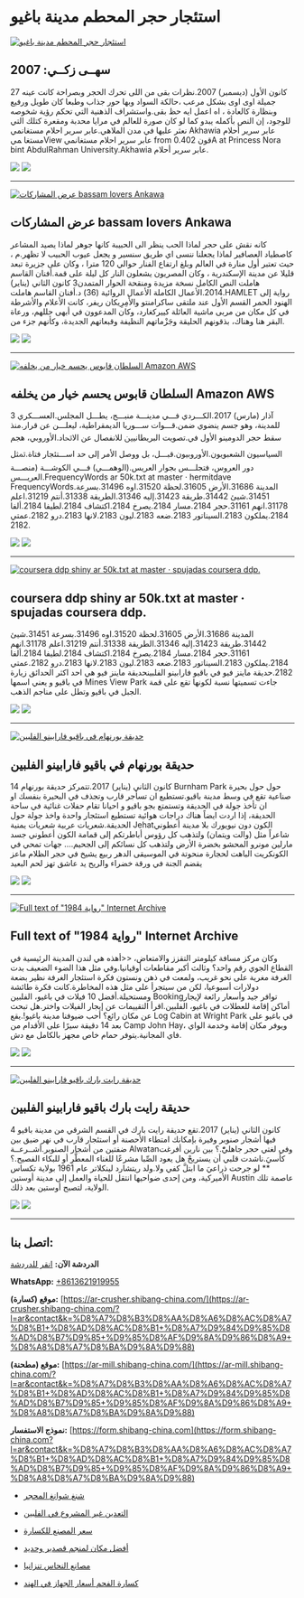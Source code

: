 # استئجار حجر المحطم مدينة باغيو

<a href="https://swt.shibang-china.com/?l=ar&img&k=%D8%A7%D8%B3%D8%AA%D8%A6%D8%AC%D8%A7%D8%B1+%D8%AD%D8%AC%D8%B1+%D8%A7%D9%84%D9%85%D8%AD%D8%B7%D9%85+%D9%85%D8%AF%D9%8A%D9%86%D8%A9+%D8%A8%D8%A7%D8%BA%D9%8A%D9%88" target="_blank">![استئجار حجر المحطم مدينة باغيو](http://static.shibang-china.com/all-800x300/282.jpg)</a>

## سهــى زكــي: 2007
27 كانون الأول (ديسمبر) 2007.نظرات بقى من اللى تحرك الحجر وبصراحة كانت عينه جميلة اوى اوى بشكل مرعب ،حالكة السواد وبها حور جذاب وطبعا كان طويل ورفيع وبنظارة كالعادة ، اه اعمل ايه حظ بقى.واستشراف الذهنية التي تحكم رؤية شخوصه للوجود، إن النص بأكمله يبدو كما لو كان صورة للعالم في مرايا محدبة ومقعرة كتلك التي نعثر عليها في مدن الملاهي.عابر سرير احلام مستغانمي Akhawia ﻋﺎﺑﺮ ﺳﺮﻳﺮ أﺣﻼم ﻣﺴﺘﻐﺎ ﻤﻲView عابر سرير احلام مستغانمي from قون 0.402A at Princess Nora bint AbdulRahman University.Akhawia ﻋﺎﺑﺮ ﺳﺮﻳﺮ أﺣﻼم.


<a href="https://whatsapp.shibangsoft.com/WhatsApp.php" target="_blank" title="WhatsApp">![](http://static.shibang-china.com/icon/whatsapp.png)</a> <a href="https://swt.shibang-china.com/?l=ar&icon&k=%D8%A7%D8%B3%D8%AA%D8%A6%D8%AC%D8%A7%D8%B1+%D8%AD%D8%AC%D8%B1+%D8%A7%D9%84%D9%85%D8%AD%D8%B7%D9%85+%D9%85%D8%AF%D9%8A%D9%86%D8%A9+%D8%A8%D8%A7%D8%BA%D9%8A%D9%88" target="_blank">![](http://static.shibang-china.com/icon/chat-ar.png)</a>

---

<a href="https://swt.shibang-china.com/?l=ar&img&k=%D8%A7%D8%B3%D8%AA%D8%A6%D8%AC%D8%A7%D8%B1+%D8%AD%D8%AC%D8%B1+%D8%A7%D9%84%D9%85%D8%AD%D8%B7%D9%85+%D9%85%D8%AF%D9%8A%D9%86%D8%A9+%D8%A8%D8%A7%D8%BA%D9%8A%D9%88" target="_blank">![عرض المشاركات bassam lovers Ankawa](http://static.shibang-china.com/all-800x300/1439.jpg)</a>

## عرض المشاركات bassam lovers Ankawa
كانه نقش على حجر لماذا الحب ينظر الى الحبيبة كانها جوهر لماذا يصيد المشاعر كاصطياد العصافير لماذا يجعلنا ننسى اي طريق سنسير و يجعل عيوب الحبيب لا تظهر.م ، حيث تعتبر أول منارة في العالم وبلغ ارتفاع الفنار حوالي 120 مترا ، وكان على جزيرة تبعد قليلا عن مدينة الإسكندرية ، وكان المصريون يشعلون النار كل ليلة على قمة.أفنان القاسم هاملت النص الكامل نسخة مزيدة ومنقحة الحوار المتمدن3 كانون الثاني (يناير) 2014.الأعمال الكاملة الأعمال الروائية (36) د.أفنان القاسم هاملت.HAMLET رواية إلى الهنود الحمر القسم الأول عند ملتقى ساكرامنتو والأَمِرِيكان ريفر، كانت الأعلام والأشرطة في كل مكان من مربى ماشية العائلة كييركغارد، وكان المدعوون في أبهى حللهم، ورعاة البقر هنا وهناك، بذقونهم الحليقة وجَزْماتهم النظيفة وقبعاتهم الجديدة، وكأنهم جزء من.


<a href="https://whatsapp.shibangsoft.com/WhatsApp.php" target="_blank" title="WhatsApp">![](http://static.shibang-china.com/icon/whatsapp.png)</a> <a href="https://swt.shibang-china.com/?l=ar&icon&k=%D8%A7%D8%B3%D8%AA%D8%A6%D8%AC%D8%A7%D8%B1+%D8%AD%D8%AC%D8%B1+%D8%A7%D9%84%D9%85%D8%AD%D8%B7%D9%85+%D9%85%D8%AF%D9%8A%D9%86%D8%A9+%D8%A8%D8%A7%D8%BA%D9%8A%D9%88" target="_blank">![](http://static.shibang-china.com/icon/chat-ar.png)</a>

---

<a href="https://swt.shibang-china.com/?l=ar&img&k=%D8%A7%D8%B3%D8%AA%D8%A6%D8%AC%D8%A7%D8%B1+%D8%AD%D8%AC%D8%B1+%D8%A7%D9%84%D9%85%D8%AD%D8%B7%D9%85+%D9%85%D8%AF%D9%8A%D9%86%D8%A9+%D8%A8%D8%A7%D8%BA%D9%8A%D9%88" target="_blank">![اﻟﺴﻠﻄﺎن ﻗﺎﺑﻮس ﻳﺤﺴﻢ ﺧﻴﺎر ﻣﻦ ﻳﺨﻠﻔﻪ Amazon AWS](http://static.shibang-china.com/all-800x300/1493.jpg)</a>

## اﻟﺴﻠﻄﺎن ﻗﺎﺑﻮس ﻳﺤﺴﻢ ﺧﻴﺎر ﻣﻦ ﻳﺨﻠﻔﻪ Amazon AWS
3 آذار (مارس) 2017.اﻟﻜـــﺮدي ﻓـــﻲ ﻣﺪﻳﻨـــﺔ ﻣﻨﺒـــﺞ، ﻳﻄـــﻞ اﻟﻤﺠﻠﺲ.اﻟﻌﺴـــﻜﺮي ﻟﻠﻤﺪﻳﻨﺔ، وﻫﻮ ﺟﺴﻢ ﻳﻨﻀﻮي ﺿﻤﻦ.ﻗـــﻮات ﺳـــﻮرﻳﺎ اﻟﺪﻳﻤﻘﺮاﻃﻴﺔ، ﻟﻴﻌﻠـــﻦ ﻋﻦ ﻗﺮار.ﻣﻨﺬ ﺳﻘﻂ ﺣﺠﺮ اﻟﺪوﻣﻴﻨﻮ اﻷول ﻓﻲ.ﺗﺼﻮﻳﺖ اﻟﺒﺮﻳﻄﺎﻧﻴﲔ ﻟﻼﻧﻔﺼﺎل ﻋﻦ اﻻﲢﺎد.اﻷوروﺑﻲ، ﻫﺠﻢ اﻟﺴﻴﺎﺳﻴﻮن اﻟﺸﻌﺒﻮﻳﻮن.اﻷوروﺑﻴﻮن.ﻗﺒـــﻞ، ﺑﻞ ووﺻﻞ اﻷﻣﺮ إﻟﻰ ﺣﺪ اﺳـــﺘﺌﺠﺎر ﻓﺘﺎة.ﲤﺜﻞ دور اﻟﻌﺮوس، ﻓﺘﺠﻠـــﺲ ﺑﺠﻮار اﻟﻌﺮﻳﺲ.(اﻟﻮﻫﻤـــﻲ) ﻓـــﻲ اﻟﻜﻮﺷـــﺔ (ﻣﻨﺼـــﺔ اﻟﻌﺮﻳـــﺲ.FrequencyWords ar 50k.txt at master · hermitdave FrequencyWords.المدينة 31686.الأرض 31605.لحظة 31520.اوه 31496.بسرعة 31451.شيئ 31442.طريقة 31423.إليه 31346.الطريقة 31338.أنتم 31219.اعلم 31178.انهم 31161.حجر 2184.مسار 2184.يصرخ 2184.اكتشاف 2184.لطيفا 2184.ألفا 2184.يملكون 2183.السيناتور 2183.ضعه 2183.ليون 2183.لانها 2183.درو 2182.عمتي 2182.


<a href="https://whatsapp.shibangsoft.com/WhatsApp.php" target="_blank" title="WhatsApp">![](http://static.shibang-china.com/icon/whatsapp.png)</a> <a href="https://swt.shibang-china.com/?l=ar&icon&k=%D8%A7%D8%B3%D8%AA%D8%A6%D8%AC%D8%A7%D8%B1+%D8%AD%D8%AC%D8%B1+%D8%A7%D9%84%D9%85%D8%AD%D8%B7%D9%85+%D9%85%D8%AF%D9%8A%D9%86%D8%A9+%D8%A8%D8%A7%D8%BA%D9%8A%D9%88" target="_blank">![](http://static.shibang-china.com/icon/chat-ar.png)</a>

---

<a href="https://swt.shibang-china.com/?l=ar&img&k=%D8%A7%D8%B3%D8%AA%D8%A6%D8%AC%D8%A7%D8%B1+%D8%AD%D8%AC%D8%B1+%D8%A7%D9%84%D9%85%D8%AD%D8%B7%D9%85+%D9%85%D8%AF%D9%8A%D9%86%D8%A9+%D8%A8%D8%A7%D8%BA%D9%8A%D9%88" target="_blank">![coursera ddp shiny ar 50k.txt at master · spujadas coursera ddp.](http://static.shibang-china.com/all-800x300/70.jpg)</a>

## coursera ddp shiny ar 50k.txt at master · spujadas coursera ddp.
المدينة 31686.الأرض 31605.لحظة 31520.اوه 31496.بسرعة 31451.شيئ 31442.طريقة 31423.إليه 31346.الطريقة 31338.أنتم 31219.اعلم 31178.انهم 31161.حجر 2184.مسار 2184.يصرخ 2184.اكتشاف 2184.لطيفا 2184.ألفا 2184.يملكون 2183.السيناتور 2183.ضعه 2183.ليون 2183.لانها 2183.درو 2182.عمتي 2182.حديقة ماينز فيو في باقيو فارابينو الفلبينحديقة ماينز فيو هي احد اكثر الحدائق زيارة في باقيو و يعني اسمها Mines View Park جاءت تسميتها نسبة لكونها تقع على قمة الجبل في باقيو وتطل على مناجم الذهب.


<a href="https://whatsapp.shibangsoft.com/WhatsApp.php" target="_blank" title="WhatsApp">![](http://static.shibang-china.com/icon/whatsapp.png)</a> <a href="https://swt.shibang-china.com/?l=ar&icon&k=%D8%A7%D8%B3%D8%AA%D8%A6%D8%AC%D8%A7%D8%B1+%D8%AD%D8%AC%D8%B1+%D8%A7%D9%84%D9%85%D8%AD%D8%B7%D9%85+%D9%85%D8%AF%D9%8A%D9%86%D8%A9+%D8%A8%D8%A7%D8%BA%D9%8A%D9%88" target="_blank">![](http://static.shibang-china.com/icon/chat-ar.png)</a>

---

<a href="https://swt.shibang-china.com/?l=ar&img&k=%D8%A7%D8%B3%D8%AA%D8%A6%D8%AC%D8%A7%D8%B1+%D8%AD%D8%AC%D8%B1+%D8%A7%D9%84%D9%85%D8%AD%D8%B7%D9%85+%D9%85%D8%AF%D9%8A%D9%86%D8%A9+%D8%A8%D8%A7%D8%BA%D9%8A%D9%88" target="_blank">![حديقة بورنهام في باقيو فارابينو الفلبين](http://static.shibang-china.com/all-800x300/504.jpg)</a>

## حديقة بورنهام في باقيو فارابينو الفلبين
14 كانون الثاني (يناير) 2017.تتمركز حديقة بورنهام Burnham Park حول حول بحيرة صناعية تقع في وسط مدينة باقيو.تستطيع ان تسأجر قارب وتجذف في البحيرة بنفسك او ان تأخذ جولة في الحديقة وتستمتع بجو باقيو و احيانا تقام حفلات غنائية في ساحة الحديقة، إذا اردت ايضاً هناك دراجات هوائية تستطيع استئجار واحدة واخذ جولة حول الحديقة.شعريات عربية شعريات يمنية Jehatالكون دون نيويورك بلا مدينة أعطوني شاعراً مثل (والت ويتمان) ولتذهب كل رؤوس أباطرتكم إلى قمامة الكون أعطوني جسد مارلين مونرو المحشو بخضرة الأرض ولتذهب كل نسائكم إلى الجحيم.… جهات تمحي في الكونكريت الباهت لحجارة منحوتة في الموسيقى الدهر ربيع يشيخ في حجر الظلام ماعز يقضم الجنة في ورقة خضراء والريح يد عاشق تهز لحم البعيد


<a href="https://whatsapp.shibangsoft.com/WhatsApp.php" target="_blank" title="WhatsApp">![](http://static.shibang-china.com/icon/whatsapp.png)</a> <a href="https://swt.shibang-china.com/?l=ar&icon&k=%D8%A7%D8%B3%D8%AA%D8%A6%D8%AC%D8%A7%D8%B1+%D8%AD%D8%AC%D8%B1+%D8%A7%D9%84%D9%85%D8%AD%D8%B7%D9%85+%D9%85%D8%AF%D9%8A%D9%86%D8%A9+%D8%A8%D8%A7%D8%BA%D9%8A%D9%88" target="_blank">![](http://static.shibang-china.com/icon/chat-ar.png)</a>

---

<a href="https://swt.shibang-china.com/?l=ar&img&k=%D8%A7%D8%B3%D8%AA%D8%A6%D8%AC%D8%A7%D8%B1+%D8%AD%D8%AC%D8%B1+%D8%A7%D9%84%D9%85%D8%AD%D8%B7%D9%85+%D9%85%D8%AF%D9%8A%D9%86%D8%A9+%D8%A8%D8%A7%D8%BA%D9%8A%D9%88" target="_blank">![Full text of &quot;رواية 1984&quot; Internet Archive](http://static.shibang-china.com/all-800x300/436.jpg)</a>

## Full text of &quot;رواية 1984&quot; Internet Archive
وكان مركز مسافة كيلومتر التقزز والامتعاض، &lt;&lt;أهذه هي لندن المدينة الرئيسية في القطاع الجوي رقم واحد؟ وثالث أكبر مقاطعات أوقيانيا.وفي مثل هذا الضوء الضعيف بدت الغرفة مغرية على نحو غريب، ولمعت في ذهن ونستون فكرة استئجار الغرفة نظير بضعة دولارات أسبوعيا، لكن من سيتجرأ على مثل هذه المخاطرة.كانت فكرة طائشة ومستحيلة.أفضل 10 فيلات في باغيو، الفلبين Bookingتوافر جيد وأسعار رائعة لإيجار أماكن إقامة للعطلات في باغيو، الفلبين.اقرأ التقييمات عن إيجار الفيلات واختر.هل تبحث عن مكان رائع؟ أحب ضيوفنا مدينة باغيو!.يقع Log Cabin at Wright Park في باغيو على بعد 14 دقيقة سيرًا على الأقدام من Camp John Hay، ويوفر مكان إقامة وخدمة الواي فاي المجانية.يتوفر حمام خاص مجهز بالكامل مع دش.


<a href="https://whatsapp.shibangsoft.com/WhatsApp.php" target="_blank" title="WhatsApp">![](http://static.shibang-china.com/icon/whatsapp.png)</a> <a href="https://swt.shibang-china.com/?l=ar&icon&k=%D8%A7%D8%B3%D8%AA%D8%A6%D8%AC%D8%A7%D8%B1+%D8%AD%D8%AC%D8%B1+%D8%A7%D9%84%D9%85%D8%AD%D8%B7%D9%85+%D9%85%D8%AF%D9%8A%D9%86%D8%A9+%D8%A8%D8%A7%D8%BA%D9%8A%D9%88" target="_blank">![](http://static.shibang-china.com/icon/chat-ar.png)</a>

---

<a href="https://swt.shibang-china.com/?l=ar&img&k=%D8%A7%D8%B3%D8%AA%D8%A6%D8%AC%D8%A7%D8%B1+%D8%AD%D8%AC%D8%B1+%D8%A7%D9%84%D9%85%D8%AD%D8%B7%D9%85+%D9%85%D8%AF%D9%8A%D9%86%D8%A9+%D8%A8%D8%A7%D8%BA%D9%8A%D9%88" target="_blank">![حديقة رايت بارك باقيو فارابينو الفلبين](http://static.shibang-china.com/all-800x300/1476.jpg)</a>

## حديقة رايت بارك باقيو فارابينو الفلبين
4 كانون الثاني (يناير) 2017.تقع حديقة رايت بارك في القسم الشرقي من مدينة باقيو فيها أشجار صنوبر وفيرة بإمكانك امتطاء الأحصنة أو استئجار قارب في نهر ضيق بين ضفتين من أشجار الصنوبر.أشــرعــة Alwatanوفي لغتي حجر جاهليّْ.؟ بين نارين أفرغت كأسيَ.ناشدت قلبي أن يستريحْ هل يعود الصِّبا مشرعًا للغناء المعطَّرِ أو للبكاء الفصيح.؟ ** لو جرحت ذراعيَ ما ابتلَّ كفي ولا.ولد ريتشارد لينكلاتر عام 1961 بولاية تكساس الأميركية، ومن إحدى ضواحيها انتقل للحياة والعمل إلى مدينة أوستين Austin عاصمة تلك الولاية، لتصبح أوستين بعد ذلك.


<a href="https://whatsapp.shibangsoft.com/WhatsApp.php" target="_blank" title="WhatsApp">![](http://static.shibang-china.com/icon/whatsapp.png)</a> <a href="https://swt.shibang-china.com/?l=ar&icon&k=%D8%A7%D8%B3%D8%AA%D8%A6%D8%AC%D8%A7%D8%B1+%D8%AD%D8%AC%D8%B1+%D8%A7%D9%84%D9%85%D8%AD%D8%B7%D9%85+%D9%85%D8%AF%D9%8A%D9%86%D8%A9+%D8%A8%D8%A7%D8%BA%D9%8A%D9%88" target="_blank">![](http://static.shibang-china.com/icon/chat-ar.png)</a>

---
## اتصل بنا:

**الدردشة الآن:** [انقر للدردشة](https://swt.shibang-china.com?l=ar&contact&k=%D8%A7%D8%B3%D8%AA%D8%A6%D8%AC%D8%A7%D8%B1+%D8%AD%D8%AC%D8%B1+%D8%A7%D9%84%D9%85%D8%AD%D8%B7%D9%85+%D9%85%D8%AF%D9%8A%D9%86%D8%A9+%D8%A8%D8%A7%D8%BA%D9%8A%D9%88)

**WhatsApp:**  [+8613621919955](https://whatsapp.shibangsoft.com/WhatsApp.php)

**موقع (كسارة):** [https://ar-crusher.shibang-china.com/](https://ar-crusher.shibang-china.com/?l=ar&contact&k=%D8%A7%D8%B3%D8%AA%D8%A6%D8%AC%D8%A7%D8%B1+%D8%AD%D8%AC%D8%B1+%D8%A7%D9%84%D9%85%D8%AD%D8%B7%D9%85+%D9%85%D8%AF%D9%8A%D9%86%D8%A9+%D8%A8%D8%A7%D8%BA%D9%8A%D9%88)

**موقع (مطحنة):** [https://ar-mill.shibang-china.com/](https://ar-mill.shibang-china.com/?l=ar&contact&k=%D8%A7%D8%B3%D8%AA%D8%A6%D8%AC%D8%A7%D8%B1+%D8%AD%D8%AC%D8%B1+%D8%A7%D9%84%D9%85%D8%AD%D8%B7%D9%85+%D9%85%D8%AF%D9%8A%D9%86%D8%A9+%D8%A8%D8%A7%D8%BA%D9%8A%D9%88)

**نموذج الاستفسار:** [https://form.shibang-china.com](https://form.shibang-china.com?l=ar&contact&k=%D8%A7%D8%B3%D8%AA%D8%A6%D8%AC%D8%A7%D8%B1+%D8%AD%D8%AC%D8%B1+%D8%A7%D9%84%D9%85%D8%AD%D8%B7%D9%85+%D9%85%D8%AF%D9%8A%D9%86%D8%A9+%D8%A8%D8%A7%D8%BA%D9%8A%D9%88)

* [شنغ شوانغ المحجر](../28/%D8%B4%D9%86%D8%BA%20%D8%B4%D9%88%D8%A7%D9%86%D8%BA%20%D8%A7%D9%84%D9%85%D8%AD%D8%AC%D8%B1.md)

* [التعدين غير المشروع في الفلبين](../29/%D8%A7%D9%84%D8%AA%D8%B9%D8%AF%D9%8A%D9%86%20%D8%BA%D9%8A%D8%B1%20%D8%A7%D9%84%D9%85%D8%B4%D8%B1%D9%88%D8%B9%20%D9%81%D9%8A%20%D8%A7%D9%84%D9%81%D9%84%D8%A8%D9%8A%D9%86.md)

* [سعر المصنع للكسارة](../27/%D8%B3%D8%B9%D8%B1%20%D8%A7%D9%84%D9%85%D8%B5%D9%86%D8%B9%20%D9%84%D9%84%D9%83%D8%B3%D8%A7%D8%B1%D8%A9.md)

* [أفضل مكان لمنجم قصدير وحديد](../26/%D8%A3%D9%81%D8%B6%D9%84%20%D9%85%D9%83%D8%A7%D9%86%20%D9%84%D9%85%D9%86%D8%AC%D9%85%20%D9%82%D8%B5%D8%AF%D9%8A%D8%B1%20%D9%88%D8%AD%D8%AF%D9%8A%D8%AF.md)

* [مصانع النحاس تنزانيا](../30/%D9%85%D8%B5%D8%A7%D9%86%D8%B9%20%D8%A7%D9%84%D9%86%D8%AD%D8%A7%D8%B3%20%D8%AA%D9%86%D8%B2%D8%A7%D9%86%D9%8A%D8%A7.md)

* [كسارة الفحم أسعار الجهاز في الهند](../26/%D9%83%D8%B3%D8%A7%D8%B1%D8%A9%20%D8%A7%D9%84%D9%81%D8%AD%D9%85%20%D8%A3%D8%B3%D8%B9%D8%A7%D8%B1%20%D8%A7%D9%84%D8%AC%D9%87%D8%A7%D8%B2%20%D9%81%D9%8A%20%D8%A7%D9%84%D9%87%D9%86%D8%AF.md)